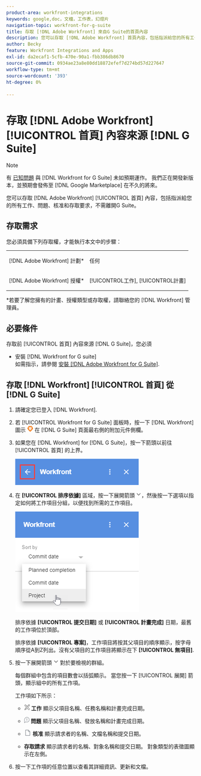 ```yaml
---
product-area: workfront-integrations
keywords: google,doc，文檔，工作表，幻燈片
navigation-topic: workfront-for-g-suite
title: 存取 [!DNL Adobe Workfront] 來自G Suite的首頁內容
description: 您可以存取 [!DNL Adobe Workfront] 首頁內容，包括指派給您的所有工作、問題、核准和存取要求，不需離開G Suite。
author: Becky
feature: Workfront Integrations and Apps
exl-id: da2ecaf1-5cfb-470e-90a1-fbb386db8670
source-git-commit: 0934ae23a8e80dd18872efef7d274bd57d227647
workflow-type: tm+mt
source-wordcount: '393'
ht-degree: 0%

---
```


# 存取 [!DNL Adobe Workfront] [!UICONTROL 首頁] 內容來源 [!DNL G Suite]

>[!NOTE]
>
>有 [已知問題](https://experienceleague.adobe.com/docs/workfront-known-issues/issues/new-workfront-experience/wf-current/wf-integrations-error-when-opening-wf-for-gsuite.html?lang=en) 與 [!DNL Workfront for G Suite] 未如預期運作。 我們正在開發新版本，並預期會發佈至 [!DNL Google Marketplace] 在不久的將來。

您可以存取 [!DNL Adobe Workfront] [!UICONTROL 首頁] 內容，包括指派給您的所有工作、問題、核准和存取要求，不需離開G Suite。

## 存取需求

您必須具備下列存取權，才能執行本文中的步驟：

<table style="table-layout:auto"> 
 <col> 
 <col> 
 <tbody> 
  <tr> 
   <td role="rowheader">[!DNL Adobe Workfront] 計劃*</td> 
   <td> <p>任何</p> </td> 
  </tr> 
  <tr> 
   <td role="rowheader">[!DNL Adobe Workfront] 授權*</td> 
   <td> <p>[!UICONTROL工作], [!UICONTROL計畫]</p> </td> 
  </tr> 
 </tbody> 
</table>

&#42;若要了解您擁有的計畫、授權類型或存取權，請聯絡您的 [!DNL Workfront] 管理員。

## 必要條件

存取前 [!UICONTROL 首頁] 內容來源 [!DNL G Suite]，您必須

* 安裝 [!DNL Workfront for G suite]\
   如需指示，請參閱 [安裝 [!DNL Adobe Workfront for G Suite]](../../workfront-integrations-and-apps/workfront-for-g-suite/install-workfront-for-gsuite.md).

## 存取 [!DNL Workfront] [!UICONTROL 首頁] 從 [!DNL G Suite]

1. 請確定您已登入 [!DNL Workfront].
1. 若 [!UICONTROL Workfront for G Suite] 面板時，按一下 [!DNL Workfront] 圖示 ![](assets/wf-lion-icon.png) 在 [!DNL G Suite] 頁面最右側的附加元件側欄。
1. 如果您在 [!DNL Workfront] for [!DNL G Suite]，按一下箭頭以前往 [!UICONTROL 首頁] 的上界。

   ![](assets/left-arrow-to-home.png)

1. 在 **[!UICONTROL 排序依據]** 區域，按一下展開箭頭 ![](assets/dropdown-arrow.png)，然後按一下選項以指定如何將工作項目分組，以便找到所需的工作項目。

   ![](assets/sort-by-area.png)

   排序依據 **[!UICONTROL 提交日期]** 或 **[!UICONTROL 計畫完成]** 日期，最舊的工作項位於頂部。

   排序依據 **[!UICONTROL 專案]**，工作項目將按其父項目的順序顯示，按字母順序從A到Z列出。沒有父項目的工作項目將顯示在下 **[!UICONTROL 無項目]**.

1. 按一下展開箭頭 ![](assets/dropdown-arrow.png) 對於要檢視的群組。

   每個群組中包含的項目數會以括弧顯示。 當您按一下 [!UICONTROL 展開] 箭頭，顯示組中的所有工作項。

   工作項如下所示：

   * ![](assets/task-icon.png) **工作** 顯示父項目名稱、任務名稱和計畫完成日期。

   * ![](assets/issue-icon.png) **問題** 顯示父項目名稱、發放名稱和計畫完成日期。

   * ![](assets/document-icon.png)  **核准** 顯示請求者的名稱、文檔名稱和提交日期。
   * **存取請求** 顯示請求者的名稱、對象名稱和提交日期。 對象類型的表徵圖顯示在左側。

1. 按一下工作項的任意位置以查看其詳細資訊、更新和文檔。
